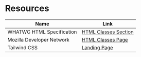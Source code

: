 # Resources

| Name | Link |
| --- | --- |
| WHATWG HTML Specification | [HTML Classes Section](https://html.spec.whatwg.org/multipage/dom.html#global-attributes:classes-2) |
| Mozilla Developer Network | [HTML Classes Page](https://developer.mozilla.org/en-US/docs/Web/HTML/Global_attributes/class) |
| Tailwind CSS | [Landing Page](https://tailwindcss.com/) |
